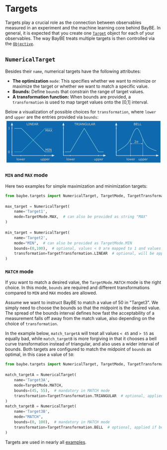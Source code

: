 # Targets

Targets play a crucial role as the connection between observables measured in an 
experiment and the machine learning core behind BayBE.
In general, it is expected that you create one [`Target`](baybe.targets.base.Target) 
object for each of your observables. 
The way BayBE treats multiple targets is then controlled via the 
[`Objective`](../../userguide/objective).

## ``NumericalTarget``
Besides their ``name``, numerical targets have the following attributes:
* **The optimization** ``mode``: This specifies whether we want to minimize or maximize 
  the target or whether we want to match a specific value.
* **Bounds:** Define ``bounds`` that constrain the range of target values.
* **A transformation function:** When bounds are provided, a ``transformation`` is 
  used to map target values onto the [0,1] interval.

Below a visualization of possible choices for ``transformation``, where `lower` and 
`upper` are the entries provided via `bounds`:
![Transforms](../_static/target_transforms.svg)

### `MIN` and `MAX` mode
Here two examples for simple maximization and minimization targets:
```python
from baybe.targets import NumericalTarget, TargetMode, TargetTransformation

max_target = NumericalTarget(
    name='Target1',
    mode=TargetMode.MAX,  # can also be provided as string "MAX"
)

min_target = NumericalTarget(
    name='Target2',
    mode="MIN",  # can also be provided as TargetMode.MIN
    bounds=(0,100),  # optional, values < 0 are mapped to 1 and values > 100 are mapped to 0
    transformation=TargetTransformation.LINEAR  # optional, will be applied if bounds are not None
)
```

### `MATCH` mode
If you want to match a desired value, the ``TargetMode.MATCH`` mode is the right choice.
In this mode, ``bounds`` are required and different transformations compared to ``MIN`` 
and ``MAX`` modes are allowed.

Assume we want to instruct BayBE to match a value of 50 in "Target3".
We simply need to choose the bounds so that the midpoint is the desired value.
The spread of the bounds interval defines how fast the acceptability of a measurement 
falls off away from the match value, also depending on the choice of ``transformation``.

In the example below, ``match_targetA`` will treat all values ``< 45`` and ``> 55`` as 
equally bad, while ``match_targetB`` is more forgiving in that it chooses a bell curve 
transformation instead of triangular, and also uses a wider interval of bounds.
Both targets are configured to match the midpoint of ``bounds`` as optimal, in this case 
a value of ``50``:

```python
from baybe.targets import NumericalTarget, TargetMode, TargetTransformation

match_targetA = NumericalTarget(
    name='Target3A',
    mode=TargetMode.MATCH,
    bounds=(45, 55),  # mandatory in MATCH mode
    transformation=TargetTransformation.TRIANGULAR  # optional, applied if bounds are not None
)
match_targetB = NumericalTarget(
    name='Target3B',
    mode="MATCH",
    bounds=(0, 100),  # mandatory in MATCH mode
    transformation=TargetTransformation.BELL  # optional, applied if bounds are not None
)
```

Targets are used in nearly all [examples](../../examples/examples).
